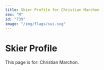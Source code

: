```yaml
---
title: Skier Profile for Christian Marchon
sex: "M"
id: "739"
image: "/img/flags/sui.svg" 
---
```


# Skier Profile

This page is for: Christian Marchon.
    